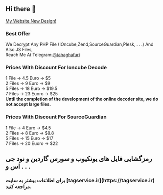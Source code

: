 ## Hi there 👋
[My Website New Design!](https://tahaghafuri.ir/)
### Best Offer
We Decrypt Any PHP File (IOncube,Zend,SourceGuardian,Plesk, . . .) And Also JS Files,<br>
Reach Me At Telegram:[@tahaghafuri](https://t.me/tahaghafuri/)<br>
### Prices With Discount For Ioncube Decode
1 File -> 4.5 Euro -> $5<br>
2 Files -> 9 Euro -> $9<br>
5 Files -> 18 Euro -> $19.5<br>
7 Files -> 23 Euoro -> $25<br>
<b>Until the completion of the development of the online decoder site, we do not accept large files.</b>
### Prices With Discount For SourceGuardian
1 File -> 4 Euro -> $4.5<br>
2 Files -> 8 Euro -> $8.8<br>
5 Files -> 15 Euro -> $17<br>
7 Files -> 20 Euoro -> $22<br>
## رمزگشایی فایل های یونکیوب و سورس گاردین و نود جی اس و . . . 
<h3>برای اطلاعات بیشتر به سایت [tagservice.ir](https://tagservice.ir) مراجعه کنید.</h3>
